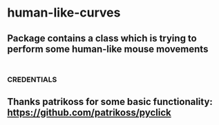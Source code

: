 # human-like-curves
Package contains a class which is trying to perform some human-like mouse movements <br>
<br>
---
### CREDENTIALS <br>
Thanks patrikoss for some basic functionality: <br>
https://github.com/patrikoss/pyclick <br>
---
